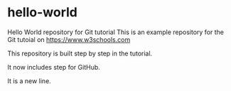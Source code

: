 # hello-world
Hello World repository for Git tutorial
This is an example repository for the Git tutoial on https://www.w3schools.com

This repository is built step by step in the tutorial.

It now includes step for GitHub.

It is a new line.
